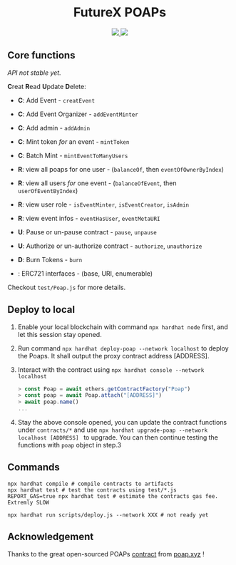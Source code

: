 <div align="center">
  <h1>FutureX POAPs</h1>
  <p>
    <a href="https://github.com/futurex-dev/FutureX-POAPs/actions?query=workflow%3Atest">
      <img src="https://github.com/futurex-dev/FutureX-POAPs/actions/workflows/main.yml/badge.svg">
    </a>
    <a href="https://codecov.io/gh/futurex-dev/FutureX-POAPs" >
      <img src="https://codecov.io/gh/futurex-dev/FutureX-POAPs/branch/main/graph/badge.svg?token=3MFLA63A1L"/>
    </a>
  </p>
</div>

## Core functions

*API not stable yet.*

**C**reat **R**ead **U**pdate **D**elete:

* **C**: Add Event - `creatEvent`

* **C**: Add Event Organizer - `addEventMinter`
* **C**: Add admin - `addAdmin`
* **C**: Mint token *for* an event - `mintToken`
* **C**: Batch Mint - `mintEventToManyUsers`
* **R**: view all poaps for one user - (`balanceOf`, then `eventOfOwnerByIndex`)
* **R**: view all users *for* one event - (`balanceOfEvent`, then `userOfEventByIndex`)
* **R**: view user role - `isEventMinter`, `isEventCreator`, `isAdmin`
* **R**: view event infos - `eventHasUser`, `eventMetaURI`
* **U**: Pause or un-pause contract - `pause`, `unpause`
* **U**: Authorize or un-authorize contract - `authorize`, `unauthorize`
* **D**: Burn Tokens - `burn`
*    : ERC721 interfaces - (base, URI, enumerable)

Checkout `test/Poap.js` for more details.

## Deploy to local

1. Enable your local blockchain with command `npx hardhat node` first, and let this session stay opened.

2. Run command `npx hardhat deploy-poap --network localhost` to deploy the Poaps. It shall output the proxy contract address [ADDRESS].

3. Interact with the contract using `npx hardhat console --network localhost`

   ```javascript
   > const Poap = await ethers.getContractFactory("Poap")
   > const poap = await Poap.attach("[ADDRESS]")
   > await poap.name()
   ...
   ```

4. Stay the above console opened, you can update the contract functions under `contracts/*` and use `npx hardhat upgrade-poap --network localhost [ADDRESS] ` to upgrade. You can then continue testing the functions with `poap` object in step.3

## Commands  

```shell
npx hardhat compile # compile contracts to artifacts
npx hardhat test # test the contracts using test/*.js 
REPORT_GAS=true npx hardhat test # estimate the contracts gas fee. Extremly SLOW

npx hardhat run scripts/deploy.js --network XXX # not ready yet
```



## Acknowledgement

Thanks to the great open-sourced POAPs [contract](https://github.com/poap-xyz/poap-contracts) from [poap.xyz](https://github.com/poap-xyz) !
